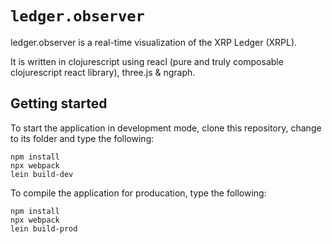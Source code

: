 
# `ledger.observer`

ledger.observer is a real-time visualization of the XRP Ledger (XRPL). 

It is written in clojurescript using reacl (pure and truly composable clojurescript react library), three.js & ngraph. 

## Getting started

To start the application in development mode, clone this repository, change to its folder and type the following:

``` 
npm install 
npx webpack
lein build-dev
```


To compile the application for producation, type the following:

``` 
npm install 
npx webpack
lein build-prod
```
